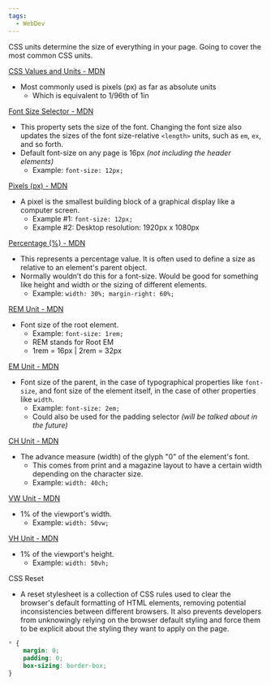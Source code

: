```yaml
---
tags:
  - WebDev
---
```

CSS units determine the size of everything in your page. Going to cover the most common CSS units.

[CSS Values and Units - MDN](https://developer.mozilla.org/en-US/docs/Learn/CSS/Building_blocks/Values_and_units)
* Most commonly used is pixels (px) as far as absolute units
	* Which is equivalent to 1/96th of 1in

[Font Size Selector - MDN](https://developer.mozilla.org/en-US/docs/Web/CSS/font-size)
* This property sets the size of the font. Changing the font size also updates the sizes of the font size-relative `<length>` units, such as `em`, `ex`, and so forth.
* Default font-size on any page is 16px *(not including the header elements)*
	* Example: `font-size: 12px;`

[Pixels (px) - MDN](https://developer.mozilla.org/en-US/docs/Glossary/Pixel)
* A pixel is the smallest building block of a graphical display like a computer screen.
	* Example #1: `font-size: 12px;`
	* Example #2: Desktop resolution: 1920px x 1080px

[Percentage (%) - MDN](https://developer.mozilla.org/en-US/docs/Learn/CSS/Building_blocks/Values_and_units#percentages)
* This represents a percentage value. It is often used to define a size as relative to an element's parent object.
* Normally wouldn’t do this for a font-size. Would be good for something like height and width or the sizing of different elements.
	* Example: `width: 30%; margin-right: 60%;`

[REM Unit - MDN](https://developer.mozilla.org/en-US/docs/Learn/CSS/Building_blocks/Values_and_units#numbers_lengths_and_percentages)
* Font size of the root element.
	* Example: `font-size: 1rem;`
	* REM stands for Root EM
	* 1rem = 16px | 2rem = 32px

[EM Unit - MDN](https://developer.mozilla.org/en-US/docs/Learn/CSS/Building_blocks/Values_and_units#numbers_lengths_and_percentages)
* Font size of the parent, in the case of typographical properties like `font-size`, and font size of the element itself, in the case of other properties like `width`.
	* Example: `font-size: 2em;`
	* Could also be used for the padding selector *(will be talked about in the future)*

[CH Unit - MDN](https://developer.mozilla.org/en-US/docs/Learn/CSS/Building_blocks/Values_and_units#numbers_lengths_and_percentages)
* The advance measure (width) of the glyph "0" of the element's font.
	* This comes from print and a magazine layout to have a certain width depending on the character size.
	* Example: `width: 40ch;`

[VW Unit - MDN](https://developer.mozilla.org/en-US/docs/Learn/CSS/Building_blocks/Values_and_units#numbers_lengths_and_percentages)
* 1% of the viewport's width.
	* Example: `width: 50vw;`

[VH Unit - MDN](https://developer.mozilla.org/en-US/docs/Learn/CSS/Building_blocks/Values_and_units#numbers_lengths_and_percentages)
* 1% of the viewport's height.
	* Example: `width: 50vh;`

CSS Reset
* A reset stylesheet is a collection of CSS rules used to clear the browser's default formatting of HTML elements, removing potential inconsistencies between different browsers. It also prevents developers from unknowingly relying on the browser default styling and force them to be explicit about the styling they want to apply on the page.
```CSS file:CSS-Reset-Example fold
* {
	margin: 0;
	padding: 0;
	box-sizing: border-box;
}
```